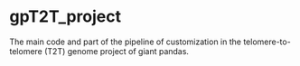 # gpT2T_project
The main code and part of the pipeline of customization in the telomere-to-telomere (T2T) genome project of giant pandas.
